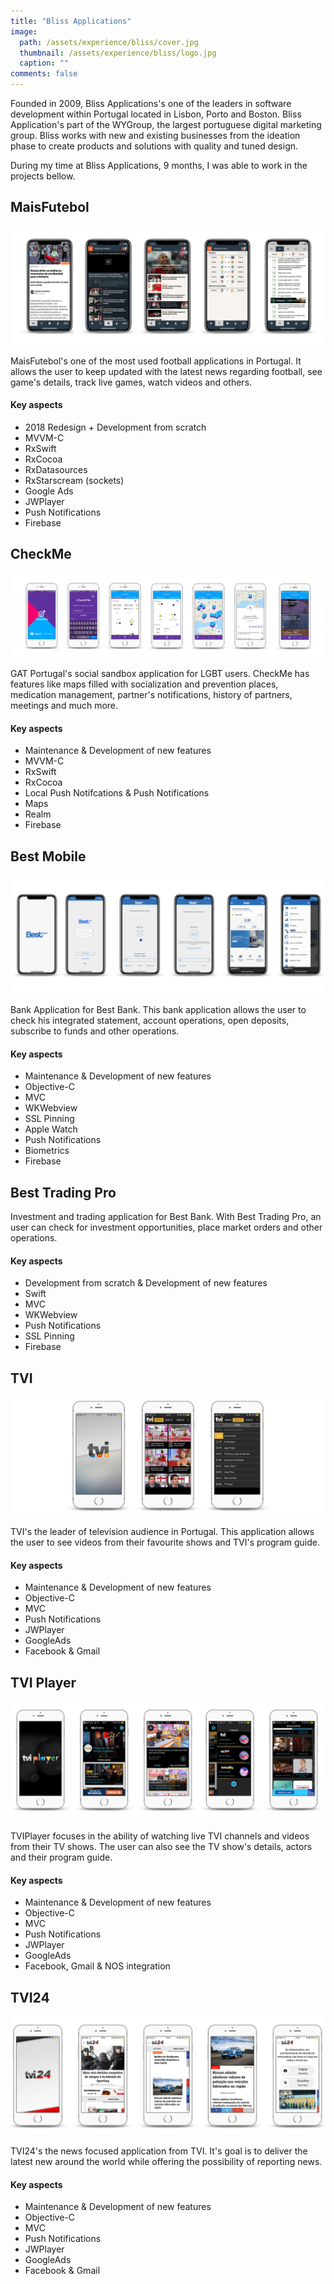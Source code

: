 ```yaml
---
title: "Bliss Applications"
image: 
  path: /assets/experience/bliss/cover.jpg
  thumbnail: /assets/experience/bliss/logo.jpg
  caption: ""
comments: false
---
```


Founded in 2009, Bliss Applications's one of the leaders in software development within Portugal located in Lisbon, Porto and Boston. Bliss Application's part of the WYGroup, the largest portuguese digital marketing group. Bliss works with new and existing businesses from the ideation phase to create products and solutions with quality and tuned design.

During my time at Bliss Applications, 9 months, I was able to work in the projects bellow.

## MaisFutebol

![](https://github.com/pedrommcarrasco/pedrommcarrasco.github.io/blob/master/assets/experience/bliss/maisfutebol_cover.jpg?raw=true)

MaisFutebol's one of the most used football applications in Portugal. It allows the user to keep updated with the latest news regarding football, see game's details, track live games, watch videos and others.

#### Key aspects
* 2018 Redesign + Development from scratch
* MVVM-C
* RxSwift
* RxCocoa
* RxDatasources
* RxStarscream (sockets)
* Google Ads
* JWPlayer
* Push Notifications
* Firebase

## CheckMe
![](https://github.com/pedrommcarrasco/pedrommcarrasco.github.io/blob/master/assets/experience/bliss/checkme_cover.jpg?raw=true)

GAT Portugal's social sandbox application for LGBT users. CheckMe has features like maps filled with socialization and prevention places, medication management, partner's notifications, history of partners, meetings and much more.

#### Key aspects
* Maintenance & Development of new features
* MVVM-C
* RxSwift
* RxCocoa
* Local Push Notifcations & Push Notifications
* Maps
* Realm
* Firebase

## Best Mobile
![](https://github.com/pedrommcarrasco/pedrommcarrasco.github.io/blob/master/assets/experience/bliss/bestmobile_cover.jpg?raw=true)

Bank Application for Best Bank. This bank application allows the user to check his integrated statement, account operations, open deposits, subscribe to funds and other operations. 

#### Key aspects
* Maintenance & Development of new features
* Objective-C
* MVC
* WKWebview
* SSL Pinning
* Apple Watch
* Push Notifications
* Biometrics
* Firebase

## Best Trading Pro
Investment and trading application for Best Bank. With Best Trading Pro, an user can check for investment opportunities, place market orders and other operations.

#### Key aspects
* Development from scratch & Development of new features
* Swift
* MVC
* WKWebview
* Push Notifications
* SSL Pinning
* Firebase

## TVI
![](https://github.com/pedrommcarrasco/pedrommcarrasco.github.io/blob/master/assets/experience/bliss/tvi_cover.jpg?raw=true)

TVI's the leader of television audience in Portugal. This application allows the user to see videos from their favourite shows and TVI's program guide.

#### Key aspects
* Maintenance & Development of new features
* Objective-C
* MVC
* Push Notifications
* JWPlayer
* GoogleAds
* Facebook & Gmail

## TVI Player
![](https://github.com/pedrommcarrasco/pedrommcarrasco.github.io/blob/master/assets/experience/bliss/tviplayer_cover.jpg?raw=true)

TVIPlayer focuses in the ability of watching live TVI channels and videos from their TV shows. The user can also see the TV show's details, actors and their program guide.

#### Key aspects
* Maintenance & Development of new features
* Objective-C
* MVC
* Push Notifications
* JWPlayer
* GoogleAds
* Facebook, Gmail & NOS integration

## TVI24
![](https://github.com/pedrommcarrasco/pedrommcarrasco.github.io/blob/master/assets/experience/bliss/tvi24_cover.jpg?raw=true)

TVI24's the news focused application from TVI. It's goal is to deliver the latest new around the world while offering the possibility of reporting news.

#### Key aspects
* Maintenance & Development of new features
* Objective-C
* MVC
* Push Notifications
* JWPlayer
* GoogleAds
* Facebook & Gmail
